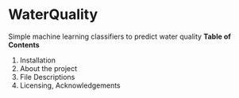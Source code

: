 # WaterQuality
  Simple machine learning classifiers to predict water quality
**Table of Contents**
  1. Installation
  2. About the project
  3. File Descriptions
  4. Licensing, Acknowledgements
